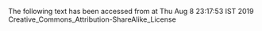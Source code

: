 The following text has been accessed from at Thu Aug 8 23:17:53 IST 2019
Creative_Commons_Attribution-ShareAlike_License
